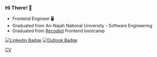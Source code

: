 ### Hi There! 👋



- Frontend Engineer 🖥️
- Graduated from An-Najah National University - Software Engineering
- Graduated from [Recoded](https://www.re-coded.com) Frontend bootcamp 


[![Linkedin Badge](https://img.shields.io/badge/-AyaMarmash-blue?style=flat-square&logo=Linkedin&logoColor=white&link=https://www.linkedin.com/in/ayamarmash/)](https://www.linkedin.com/in/ayamarmash/)
[![Outlook Badge](https://img.shields.io/badge/-amarmash@outlook.com-c14438?style=flat-square&logo=Gmail&logoColor=white&link=mailto:amarmash@outlook.com)](amarmash@outlook.com)

[CV](Aya-Marmash-FlowCV-Resume-20231221.pdf)
